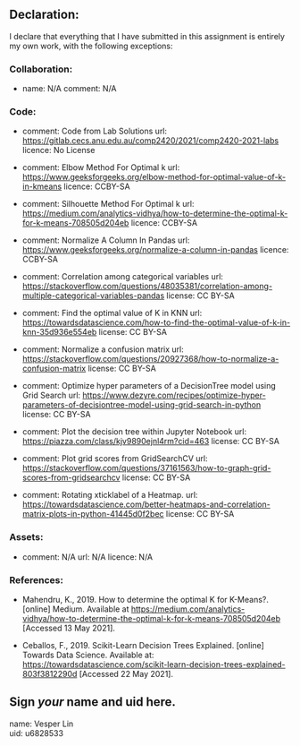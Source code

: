 ## Declaration:

I declare that everything that I have submitted in this assignment is entirely my own work, with the following exceptions:


### Collaboration:
  - name: N/A
    comment: 
      N/A

### Code:
  - comment: Code from Lab Solutions
    url: https://gitlab.cecs.anu.edu.au/comp2420/2021/comp2420-2021-labs
    licence: No License
   
  - comment: Elbow Method For Optimal k
    url: https://www.geeksforgeeks.org/elbow-method-for-optimal-value-of-k-in-kmeans
    licence: CCBY-SA 
    
  - comment: Silhouette Method For Optimal k
    url: https://medium.com/analytics-vidhya/how-to-determine-the-optimal-k-for-k-means-708505d204eb
    licence: CCBY-SA
    
  - comment: Normalize A Column In Pandas
    url: https://www.geeksforgeeks.org/normalize-a-column-in-pandas
    licence: CCBY-SA
    
  - comment: Correlation among categorical variables
    url: https://stackoverflow.com/questions/48035381/correlation-among-multiple-categorical-variables-pandas
    license: CC BY-SA
    
  - comment: Find the optimal value of K in KNN
    url: https://towardsdatascience.com/how-to-find-the-optimal-value-of-k-in-knn-35d936e554eb
    license: CC BY-SA
    
  - comment: Normalize a confusion matrix
    url: https://stackoverflow.com/questions/20927368/how-to-normalize-a-confusion-matrix
    license: CC BY-SA
    
  - comment: Optimize hyper parameters of a DecisionTree model using Grid Search
    url: https://www.dezyre.com/recipes/optimize-hyper-parameters-of-decisiontree-model-using-grid-search-in-python
    license: CC BY-SA
    
  - comment: Plot the decision tree within Jupyter Notebook
    url: https://piazza.com/class/kjv9890ejnl4rm?cid=463
    license: CC BY-SA
    
  - comment: Plot grid scores from GridSearchCV
    url: https://stackoverflow.com/questions/37161563/how-to-graph-grid-scores-from-gridsearchcv
    license: CC BY-SA
    
  - comment: Rotating xticklabel of a Heatmap.
    url: https://towardsdatascience.com/better-heatmaps-and-correlation-matrix-plots-in-python-41445d0f2bec
    license: CC BY-SA
    
### Assets:
  - comment: N/A
    url: N/A
    licence: N/A

### References:
  - Mahendru, K., 2019. How to determine the optimal K for K-Means?. [online] Medium. Available at <https://medium.com/analytics-vidhya/how-to-determine-the-optimal-k-for-k-means-708505d204eb> [Accessed 13 May 2021].
  
  - Ceballos, F., 2019. Scikit-Learn Decision Trees Explained. [online] Towards Data Science. Available at: <https://towardsdatascience.com/scikit-learn-decision-trees-explained-803f3812290d> [Accessed 22 May 2021].


## Sign *your* name and uid here. 

name: Vesper Lin  
uid: u6828533

